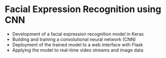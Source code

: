 # Facial Expression Recognition using CNN

* Development of a facial expression recognition model in Keras
* Building and training a convolutional neural network (CNN)
* Deployment of the trained model to a web interface with Flask
* Applying the model to real-time video streams and image data
